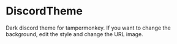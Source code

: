 # DiscordTheme

Dark discord theme for tampermonkey.
If you want to change the background, edit the style and change the URL image.
